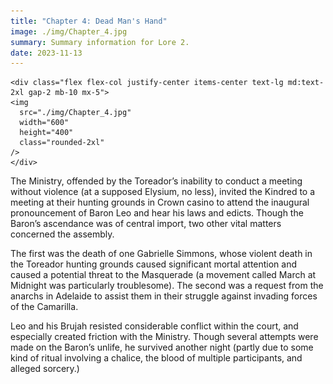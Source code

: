 ```yaml
---
title: "Chapter 4: Dead Man's Hand"
image: ./img/Chapter_4.jpg
summary: Summary information for Lore 2.
date: 2023-11-13
---
```

    <div class="flex flex-col justify-center items-center text-lg md:text-2xl gap-2 mb-10 mx-5">
    <img
      src="./img/Chapter_4.jpg"
      width="600"
      height="400"
      class="rounded-2xl"
    />
    </div>

The Ministry, offended by the Toreador’s inability to conduct a meeting without violence (at a supposed Elysium, no less), invited the Kindred to a meeting at their hunting grounds in Crown casino to attend the inaugural pronouncement of Baron Leo and hear his laws and edicts. Though the Baron’s ascendance was of central import, two other vital matters concerned the assembly.

The first was the death of one Gabrielle Simmons, whose violent death in the Toreador hunting grounds caused significant mortal attention and caused a potential threat to the Masquerade (a movement called March at Midnight was particularly troublesome). The second was a request from the anarchs in Adelaide to assist them in their struggle against invading forces of the Camarilla. 

Leo and his Brujah resisted considerable conflict within the court, and especially created friction with the Ministry. Though several attempts were made on the Baron’s unlife, he survived another night (partly due to some kind of ritual involving a chalice, the blood of multiple participants, and alleged sorcery.)